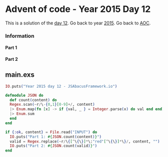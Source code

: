 # Advent of code - Year 2015 Day 12

This is a solution of the [day 12](https://adventofcode.com/2015/day/12). Go back to year [2015](2015.md). Go back to [AOC](../adventofcode.md).

### Information

#### Part 1



#### Part 2

## main.exs

```exs
IO.puts("Year 2015 day 12 - JSAbacusFramework.io")

defmodule JSON do
  def count(content) do
  Regex.scan(~r/\-{0,1}[0-9]+/, content)
  |> Enum.map(fn [x] -> if {val, _ } = Integer.parse(x) do val end end)
  |> Enum.sum
  end
end

if {:ok, content} = File.read("INPUT") do
  IO.puts("Part 1: #{JSON.count(content)}")
  valid = Regex.replace(~r/\{[^\{\}]*\:"red"[^\{\}]*\}/, content, "")
  IO.puts("Part 2: #{JSON.count(valid)}")
end
```

